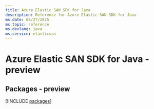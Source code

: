```yaml
---
title: Azure Elastic SAN SDK for Java
description: Reference for Azure Elastic SAN SDK for Java
ms.date: 08/27/2025
ms.topic: reference
ms.devlang: java
ms.service: elasticsan
---
```

# Azure Elastic SAN SDK for Java - preview
## Packages - preview
[!INCLUDE [packages](elastic-san-index.md)]